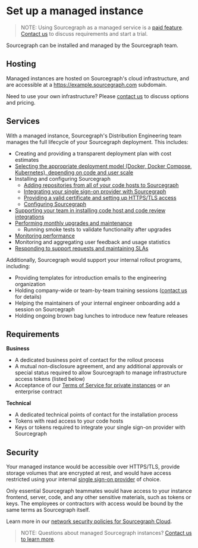 # Set up a managed instance

> NOTE: Using Sourcegraph as a managed service is a [paid feature](https://about.sourcegraph.com/pricing). [Contact us](https://about.sourcegraph.com/contact/sales) to discuss requirements and start a trial.

Sourcegraph can be installed and managed by the Sourcegraph team. 

## Hosting

Managed instances are hosted on Sourcegraph's cloud infrastructure, and are accessible at a https://example.sourcegraph.com subdomain. 

Need to use your own infrastructure? Please [contact us](https://about.sourcegraph.com/contact/sales) to discuss options and pricing.

## Services

With a managed instance, Sourcegraph's Distribution Engineering team manages the full lifecycle of your Sourcegraph deployment. This includes:

- Creating and providing a transparent deployment plan with cost estimates
- [Selecting the appropriate deployment model (Docker, Docker Compose, Kubernetes), depending on code and user scale](/admin/install)
- Installing and configuring Sourcegraph
  - [Adding repositories from all of your code hosts to Sourcegraph](/admin/external_service/index.md)
  - [Integrating your single sign-on provider with Sourcegraph](/admin/auth/index.md)
  - [Providing a valid certificate and setting up HTTPS/TLS access](/admin/http_https_configuration.md)
  - [Configuring Sourcegraph](/admin/config/index.md)
- [Supporting your team in installing code host and code review integrations](/integration/index.md)
- [Performing monthly upgrades and maintenance](/admin/updates.md)
  - Running smoke tests to validate functionality after upgrades
- [Monitoring performance](/admin/observability/index.md)
- Monitoring and aggregating user feedback and usage statistics
- [Responding to support requests and maintaining SLAs](https://about.sourcegraph.com/handbook/support#for-customers-with-managed-instances)

Additionally, Sourcegraph would support your internal rollout programs, including:

- Providing templates for introduction emails to the engineering organization
- Holding company-wide or team-by-team training sessions ([contact us](https://about.sourcegraph.com/contact/sales) for details)
- Helping the maintainers of your internal engineer onboarding add a session on Sourcegraph
- Holding ongoing brown bag lunches to introduce new feature releases

## Requirements

**Business**
- A dedicated business point of contact for the rollout process
- A mutual non-disclosure agreement, and any additional approvals or special status required to allow Sourcegraph to manage infrastructure access tokens (listed below)
- Acceptance of our [Terms of Service for private instances](https://about.sourcegraph.com/terms-private) or an enterprise contract

**Technical**
- A dedicated technical points of contact for the installation process
- Tokens with read access to your code hosts
- Keys or tokens required to integrate your single sign-on provider with Sourcegraph

## Security

Your managed instance would be accessible over HTTPS/TLS, provide storage volumes that are encrypted at rest, and would have access restricted using your internal [single sign-on provider](/admin/auth/index.md) of choice.

Only essential Sourcegraph teammates would have access to your instance frontend, server, code, and any other sensitive materials, such as tokens or keys. The employees or contractors with access would be bound by the same terms as Sourcegraph itself.

Learn more in our [network security policies for Sourcegraph Cloud](https://about.sourcegraph.com/security).

>NOTE: Questions about managed Sourcegraph instances? [Contact us to learn more](https://about.sourcegraph.com/contact/sales).
